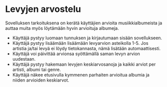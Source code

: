 # Levyjen arvostelu

Sovelluksen tarkoituksena on kerätä käyttäjien arvioita musiikkialbumeista ja auttaa muita myös löytämään hyvin arvioituja albumeja.

* Käyttäjä pystyy luomaan tunnuksen ja kirjautumaan sisään sovellukseen.
* Käyttäjä pystyy lisäämään lisäämään levyarvion asteikolla 1-5. Jos artistia ja/tai levyä ei löydy tietokannasta, nämä lisätään automaattisesti.
* Käyttäjä voi päivittää arvionsa syöttämällä saman levyn arvion uudestaan. 
* Käyttäjä pystyy hakemaan levyjen keskiarvosanoja ja kaikki arviot per artisti, albumi tai genre.
* Käyttäjä näkee etusivulla kymmenen parhaiten arvioitua albumia ja niiden arvioiden 
keskiarvot.
